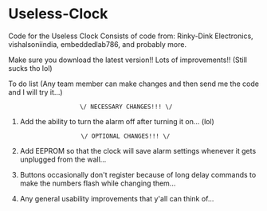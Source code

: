 # Useless-Clock
Code for the Useless Clock
Consists of code from: Rinky-Dink Electronics, vishalsoniindia, embeddedlab786, and probably more.

Make sure you download the latest version!!
Lots of improvements!! (Still sucks tho lol)


To do list (Any team member can make changes and then send me the code and I will try it...)

                        \/ NECESSARY CHANGES!!! \/

1. Add the ability to turn the alarm off after turning it on... (lol)

                        \/ OPTIONAL CHANGES!!! \/

1. Add EEPROM so that the clock will save alarm settings whenever it gets unplugged from the wall...

2. Buttons occasionally don't register because of long delay commands to make the numbers flash while changing them...

3. Any general usability improvements that y'all can think of...
